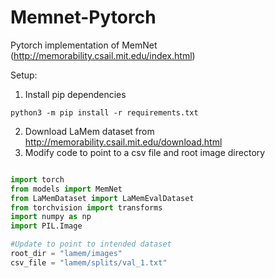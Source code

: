 # Memnet-Pytorch
Pytorch implementation of MemNet (http://memorability.csail.mit.edu/index.html)

Setup:
1) Install pip dependencies
```
python3 -m pip install -r requirements.txt
```
2) Download LaMem dataset from http://memorability.csail.mit.edu/download.html
3) Modify code to point to a csv file and root image directory
```python

import torch
from models import MemNet
from LaMemDataset import LaMemEvalDataset
from torchvision import transforms
import numpy as np
import PIL.Image

#Update to point to intended dataset
root_dir = "lamem/images"
csv_file = "lamem/splits/val_1.txt"

```
